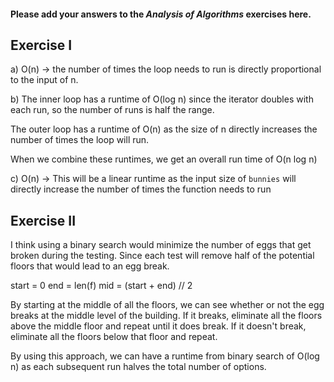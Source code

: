 #### Please add your answers to the ***Analysis of  Algorithms*** exercises here.

## Exercise I

a) O(n) -> the number of times the loop needs to run is directly proportional to the input of n.


b) The inner loop has a runtime of O(log n) since the iterator doubles with each run, so the number of runs is half the range. 

The outer loop has a runtime of O(n) as the size of n directly increases the number of times the loop will run.

When we combine these runtimes, we get an overall run time of O(n log n)


c) O(n) -> This will be a linear runtime as the input size of `bunnies` will directly increase the number of times the function needs to run

## Exercise II
I think using a binary search would minimize the number of eggs that get broken during the testing. Since each test will remove half of the potential floors that would lead to an egg break. 

start = 0
end = len(f)
mid = (start + end) // 2

By starting at the middle of all the floors, we can see whether or not the egg breaks at the middle level of the building. If it breaks, eliminate all the floors above the middle floor and repeat until it does break. If it doesn't break, eliminate all the floors below that floor and repeat.

By using this approach, we can have a runtime from binary search of O(log n) as each subsequent run halves the total number of options.

